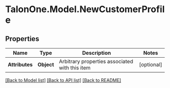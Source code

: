 # TalonOne.Model.NewCustomerProfile
## Properties

Name | Type | Description | Notes
------------ | ------------- | ------------- | -------------
**Attributes** | **Object** | Arbitrary properties associated with this item | [optional] 

[[Back to Model list]](../README.md#documentation-for-models) [[Back to API list]](../README.md#documentation-for-api-endpoints) [[Back to README]](../README.md)

